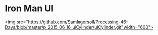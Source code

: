 # Iron Man UI
<img src="https://github.com/SamIngersoll/Processing-46-Days/blob/master/p_2015_06_16_uiCylinder/uiCylinder.gif"width="600">
